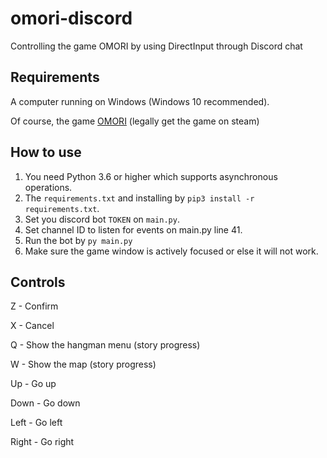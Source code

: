 # omori-discord
Controlling the game OMORI by using DirectInput through Discord chat

## Requirements
A computer running on Windows (Windows 10 recommended).

Of course, the game [OMORI](https://store.steampowered.com/app/1150690) (legally get the game on steam)

## How to use
1. You need Python 3.6 or higher which supports asynchronous operations.
2. The `requirements.txt` and installing by `pip3 install -r requirements.txt`.
3. Set you discord bot `TOKEN` on `main.py`.
4. Set channel ID to listen for events on main.py line 41.
5. Run the bot by `py main.py`
6. Make sure the game window is actively focused or else it will not work.


## Controls
Z - Confirm

X - Cancel

Q - Show the hangman menu (story progress)

W - Show the map (story progress)

Up - Go up

Down - Go down

Left - Go left

Right - Go right
